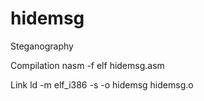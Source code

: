 # hidemsg
Steganography

Compilation
nasm -f elf hidemsg.asm

Link
ld -m elf_i386 -s -o hidemsg hidemsg.o
